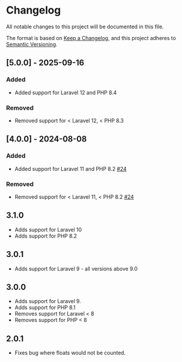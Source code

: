 # Changelog
All notable changes to this project will be documented in this file.

The format is based on [Keep a Changelog](https://keepachangelog.com/en/1.1.0/),
and this project adheres to [Semantic Versioning](https://semver.org/spec/v2.0.0.html).

## [5.0.0] - 2025-09-16
### Added
- Added support for Laravel 12 and PHP 8.4

### Removed
- Removed support for < Laravel 12, < PHP 8.3

## [4.0.0] - 2024-08-08
### Added
- Added support for Laravel 11 and PHP 8.2 [#24](https://github.com/nedwors/pluralize/pull/24)

### Removed
- Removed support for < Laravel 11, < PHP 8.2 [#24](https://github.com/nedwors/pluralize/pull/24)

## 3.1.0
- Adds support for Laravel 10
- Adds support for PHP 8.2

## 3.0.1
- Adds support for Laravel 9 - all versions above 9.0

## 3.0.0
- Adds support for Laravel 9.
- Adds support for PHP 8.1
- Removes support for Laravel < 8
- Removes support for PHP < 8

## 2.0.1
- Fixes bug where floats would not be counted.
